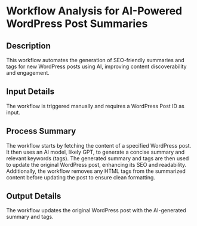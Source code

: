 # Workflow Analysis for AI-Powered WordPress Post Summaries

## Description
This workflow automates the generation of SEO-friendly summaries and tags for new WordPress posts using AI, improving content discoverability and engagement.

## Input Details
The workflow is triggered manually and requires a WordPress Post ID as input.

## Process Summary
The workflow starts by fetching the content of a specified WordPress post. It then uses an AI model, likely GPT, to generate a concise summary and relevant keywords (tags). The generated summary and tags are then used to update the original WordPress post, enhancing its SEO and readability. Additionally, the workflow removes any HTML tags from the summarized content before updating the post to ensure clean formatting.

## Output Details
The workflow updates the original WordPress post with the AI-generated summary and tags.
